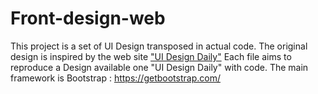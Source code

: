 # Front-design-web
This project is a set of UI Design transposed in actual code. 
The original design is inspired by the web site ["UI Design Daily"](https://uidesigndaily.com/ ) 
Each file aims to reproduce a Design available one "UI Design Daily" with code. 
The main framework is Bootstrap : https://getbootstrap.com/ 
